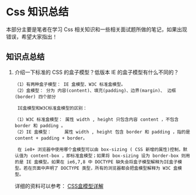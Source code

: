 # Css 知识总结

本部分主要是笔者在学习 Css 相关知识和一些相关面试题所做的笔记，如果出现错误，希望大家指出！

## 知识点总结

1. 介绍一下标准的 CSS 的盒子模型？低版本 IE 的盒子模型有什么不同的？
   
   ```
   （1）有两种盒子模型： IE 盒模型、W3C 标准盒模型。
   （2）盒模型： 分为 内容(content)、填充(padding)、边界(margin)、 边框(border) 四个部分
    
    IE盒模型和W3C标准盒模型的区别：

   （1）W3C 标准盒模型： 属性 width , height 只包含内容 content ，不包含 border 和 padding 。
   （2）IE 盒模型：     属性 width , height 包含 border 和 padding ，指的是 content + padding + border。

    在 ie8+ 浏览器中使用哪个盒模型可以由 box-sizing ( CSS 新增的属性)控制，默认值为 content-box ，即标准盒模型；如果将 box-sizing 设为 border-box 则用的是 IE 盒模型。如果在 ie6,7,8 中 DOCTYPE 缺失会将盒子模型解释为IE盒子模型。若在页面中声明了 DOCTYPE 类型，所有的浏览器都会把盒模型解释为 W3C 盒模型。
   ```
   
   详细的资料可以参考：
   [CSS盒模型详解](https://juejin.im/post/59ef72f5f265da4320026f76)